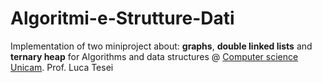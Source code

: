 # Algoritmi-e-Strutture-Dati
Implementation of two miniproject about: <b>graphs</b>, <b>double linked lists</b> and <b>ternary heap</b> for Algorithms and data structures @ <a href="https://computerscience.unicam.it/content/computer-science-unicam"> Computer science Unicam</a>. 
Prof. Luca Tesei

